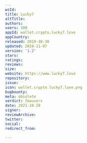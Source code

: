 ```yaml
---
wsId: 
title: Lucky7
altTitle: 
authors: 
users: 100
appId: wallet.crypto.lucky7.love
appCountry: 
released: 2019-10-30
updated: 2019-11-07
version: '1.2'
stars: 
ratings: 
reviews: 
size: 
website: https://www.lucky7.love
repository: 
issue: 
icon: wallet.crypto.lucky7.love.png
bugbounty: 
meta: obsolete
verdict: fewusers
date: 2021-10-28
signer: 
reviewArchive: 
twitter: 
social: 
redirect_from: 

---
```


